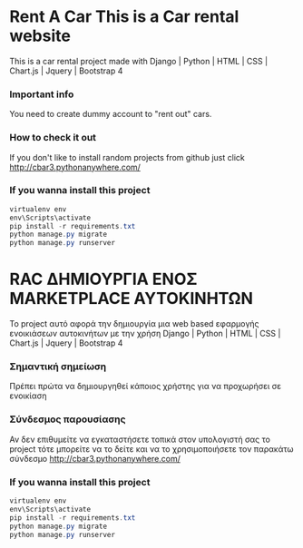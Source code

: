 # Rent A Car This is a Car rental website
This is a car rental project made with Django | Python | HTML | CSS | Chart.js | Jquery | Bootstrap 4

### Important info
You need to create dummy account to "rent out" cars.

### How to check it out
If you don't like to install random projects from github just click http://cbar3.pythonanywhere.com/

### If you wanna install this project
```powershell
virtualenv env
env\Scripts\activate
pip install -r requirements.txt
python manage.py migrate
python manage.py runserver
```

# RAC ΔΗΜΙΟΥΡΓΙΑ ΕΝΟΣ MARKETPLACE ΑΥΤΟΚΙΝΗΤΩΝ
Το project αυτό αφορά την δημιουργία μια web based εφαρμογής ενοικιάσεων αυτοκινήτων με την χρήση Django | Python | HTML | CSS | Chart.js | Jquery | Bootstrap 4

### Σημαντική σημείωση
Πρέπει πρώτα να δημιουργηθεί κάποιος χρήστης για να προχωρήσει σε ενοικίαση

### Σύνδεσμος παρουσίασης
Αν δεν επιθυμείτε να εγκαταστήσετε τοπικά στον υπολογιστή σας το project τότε μπορείτε να το δείτε και να το χρησιμοποιήσετε τον παρακάτω σύνδεσμο http://cbar3.pythonanywhere.com/

### If you wanna install this project
```powershell
virtualenv env
env\Scripts\activate
pip install -r requirements.txt
python manage.py migrate
python manage.py runserver
```

